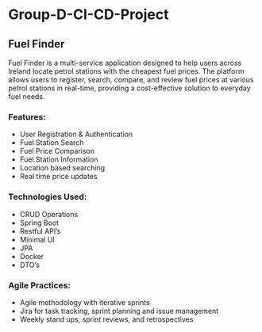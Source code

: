 # Group-D-CI-CD-Project
## Fuel Finder
Fuel Finder is a multi-service application designed to help users across Ireland locate petrol stations with the cheapest fuel prices. The platform allows users to register, search, compare, and review fuel prices at various petrol stations in real-time, providing a cost-effective solution to everyday fuel needs. 
### Features:
-	User Registration & Authentication 
-	Fuel Station Search
-	Fuel Price Comparison
-	Fuel Station Information
-	Location based searching
-	Real time price updates
### Technologies Used:
-	CRUD Operations
-	Spring Boot
-	Restful API’s
-	Minimal UI 
-	JPA 
-	Docker
-	DTO’s
### Agile Practices:
-	Agile methodology with iterative sprints
-	Jira for task tracking, sprint planning and issue management
-	Weekly stand ups, sprint reviews, and retrospectives
